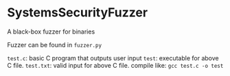 # SystemsSecurityFuzzer
A black-box fuzzer for binaries

Fuzzer can be found in `fuzzer.py`

`test.c`: basic C program that outputs user input
`test`: executable for above C file.
`test.txt`: valid input for above C file.
compile like: ```gcc test.c -o test```